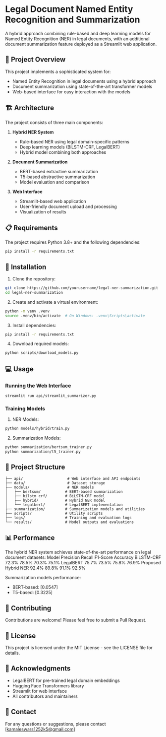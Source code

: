 # Legal Document Named Entity Recognition and Summarization

A hybrid approach combining rule-based and deep learning models for Named Entity Recognition (NER) in legal documents, with an additional document summarization feature deployed as a Streamlit web application.

## 🎯 Project Overview

This project implements a sophisticated system for:
- Named Entity Recognition in legal documents using a hybrid approach
- Document summarization using state-of-the-art transformer models
- Web-based interface for easy interaction with the models

## 🏗️ Architecture

The project consists of three main components:

1. **Hybrid NER System**
   - Rule-based NER using legal domain-specific patterns
   - Deep learning models (BiLSTM-CRF, LegalBERT)
   - Hybrid model combining both approaches

2. **Document Summarization**
   - BERT-based extractive summarization
   - T5-based abstractive summarization
   - Model evaluation and comparison

3. **Web Interface**
   - Streamlit-based web application
   - User-friendly document upload and processing
   - Visualization of results

## 📋 Requirements

The project requires Python 3.8+ and the following dependencies:

```bash
pip install -r requirements.txt
```

## 🚀 Installation

1. Clone the repository:
```bash
git clone https://github.com/yourusername/legal-ner-summarization.git
cd legal-ner-summarization
```

2. Create and activate a virtual environment:
```bash
python -m venv .venv
source .venv/bin/activate  # On Windows: .venv\Scripts\activate
```

3. Install dependencies:
```bash
pip install -r requirements.txt
```

4. Download required models:
```bash
python scripts/download_models.py
```

## 💻 Usage

### Running the Web Interface

```bash
streamlit run api/streamlit_summarizer.py
```

### Training Models

1. NER Models:
```bash
python models/hybrid/train.py
```

2. Summarization Models:
```bash
python summarization/bertsum_trainer.py
python summarization/t5_trainer.py
```

## 📁 Project Structure

```
├── api/                    # Web interface and API endpoints
├── data/                   # Dataset storage
├── models/                 # NER models
│   ├── bertsum/           # BERT-based summarization
│   ├── bilstm_crf/        # BiLSTM-CRF model
│   ├── hybrid/            # Hybrid NER model
│   └── legalbert/         # LegalBERT implementation
├── summarization/         # Summarization models and utilities
├── scripts/               # Utility scripts
├── logs/                  # Training and evaluation logs
└── results/               # Model outputs and evaluations
```

## 📊 Performance

The hybrid NER system achieves state-of-the-art performance on legal document datasets:
Model	               Precision	Recall	F1-Score	   Accuracy
BiLSTM-CRF	         72.3%	      78.5%	   70.3%	      75.1%
LegalBERT	         75.7%	      73.5%	   75.8%	      76.9%
Proposed Hybrid NER	92.4%	      89.8%	   91.1%	      92.5%


Summarization models performance:
- BERT-based: [0.0547]
- T5-based: [0.3225]

## 🤝 Contributing

Contributions are welcome! Please feel free to submit a Pull Request.

## 📝 License

This project is licensed under the MIT License - see the LICENSE file for details.

## 🙏 Acknowledgments

- LegalBERT for pre-trained legal domain embeddings
- Hugging Face Transformers library
- Streamlit for web interface
- All contributors and maintainers

## 📧 Contact

For any questions or suggestions, please contact [kamaleswars1252k5@gmail.com]
